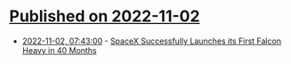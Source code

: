 # [Published on 2022-11-02](index.md)

* [2022-11-02, 07:43:00](https://soylentnews.org/article.pl?sid=22/11/01/1757221&from=rss) - [SpaceX Successfully Launches its First Falcon Heavy in 40 Months](https://soylentnews.org/article.pl?sid=22/11/01/1757221&from=rss)
